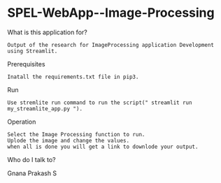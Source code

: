 # SPEL-WebApp--Image-Processing

What is this application for?

    Output of the research for ImageProcessing application Development using Streamlit.

Prerequisites

    Inatall the requirements.txt file in pip3.

Run

    Use stremlite run command to run the script(" streamlit run my_streamlite_app.py ").

Operation
    
    Select the Image Processing function to run.
    Uplode the image and change the values.
    when all is done you will get a link to downlode your output.

Who do I talk to?

   Gnana Prakash S
